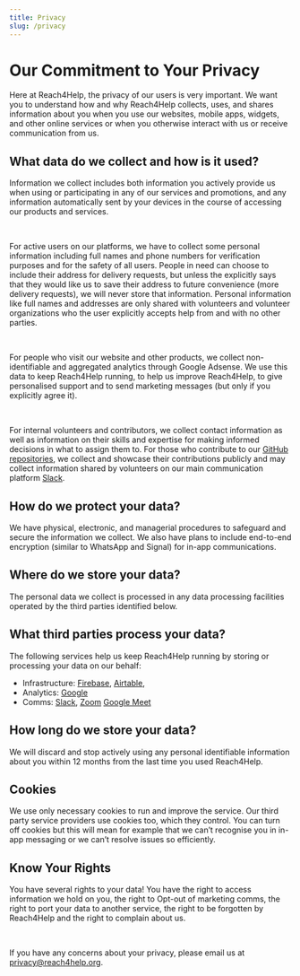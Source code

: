 ```yaml
---
title: Privacy
slug: /privacy
---
```


# Our Commitment to Your Privacy

Here at Reach4Help, the privacy of our users is very important. We want you to understand how and why Reach4Help collects, uses, and shares information about you when you use our websites, mobile apps, widgets, and other online services or when you otherwise interact with us or receive communication from us.

## What data do we collect and how is it used?

Information we collect includes both information you actively provide us when using or participating in any of our services and promotions, and any information automatically sent by your devices in the course of accessing our products and services.

<br/>

For active users on our platforms, we have to collect some personal information including full names and phone numbers for verification purposes and for the safety of all users. People in need can choose to include their address for delivery requests, but unless the explicitly says that they would like us to save their address to future convenience (more delivery requests), we will never store that information. Personal information like full names and addresses are only shared with volunteers and volunteer organizations who the user explicitly accepts help from and with no other parties.

<br/>

For people who visit our website and other products, we collect non-identifiable and aggregated analytics through Google Adsense. We use this data to keep Reach4Help running, to help us improve Reach4Help, to give personalised support and to send marketing messages (but only if you explicitly agree it).

<br/>

For internal volunteers and contributors, we collect contact information as well as information on their skills and expertise for making informed decisions in what to assign them to. For those who contribute to our [GitHub repositories](https://github.com/reach4help/), we collect and showcase their contributions publicly and may collect information shared by volunteers on our main communication platform [Slack](https://slack.reach4help.org/).

## How do we protect your data?

We have physical, electronic, and managerial procedures to safeguard and secure the information we collect. We also have plans to include end-to-end encryption (similar to WhatsApp and Signal) for in-app communications.

## Where do we store your data?

The personal data we collect is processed in any data processing facilities operated by the third parties identified below.

## What third parties process your data?

The following services help us keep Reach4Help running by storing or processing your data on our behalf:

- Infrastructure: [Firebase](https://firebase.google.com/), [Airtable](https://airtable.com/),
- Analytics: [Google](https://firebase.google.com/docs/analytics)
- Comms: [Slack](https://slack.com/), [Zoom](https://zoom.us/) [Google Meet](https://meet.google.com/)

## How long do we store your data?

We will discard and stop actively using any personal identifiable information about you within 12 months from the last time you used Reach4Help.

## Cookies

We use only necessary cookies to run and improve the service. Our third party service providers use cookies too, which they control. You can turn off cookies but this will mean for example that we can’t recognise you in in-app messaging or we can’t resolve issues so efficiently.

## Know Your Rights

You have several rights to your data! You have the right to access information we hold on you, the right to Opt-out of marketing comms, the right to port your data to another service, the right to be forgotten by Reach4Help and the right to complain about us.

<br/>

If you have any concerns about your privacy, please email us at [privacy@reach4help.org](mailto:privacy@reach4help.org).

